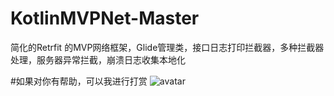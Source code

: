 # KotlinMVPNet-Master
简化的Retrfit 的MVP网络框架，Glide管理类，接口日志打印拦截器，多种拦截器处理，服务器异常拦截，崩溃日志收集本地化

#如果对你有帮助，可以我进行打赏
![avatar](http://image.gylmvip.club/Fj4mFxGXyW9mWhkKmd_m_Muzt8Jp)
